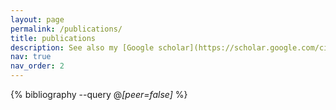 ```yaml
---
layout: page
permalink: /publications/
title: publications
description: See also my [Google scholar](https://scholar.google.com/citations?user=HIh0x_wAAAAJ).
nav: true
nav_order: 2
---
```


<!-- _pages/publications.md -->
<div class="publications">

{% bibliography --query @*[peer=false]* %}

</div>
